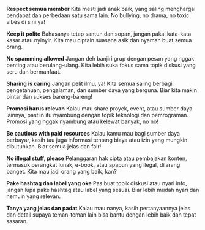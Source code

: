 **Respect semua member**
Kita mesti jadi anak baik, yang saling menghargai pendapat dan perbedaan satu sama lain. No bullying, no drama, no toxic vibes di sini ya!

**Keep it polite**
Bahasanya tetap santun dan sopan, jangan pakai kata-kata kasar atau nyinyir. Kita mau ciptain suasana asik dan nyaman buat semua orang.

**No spamming allowed**
Jangan deh banjiri grup dengan pesan yang nggak penting atau berulang-ulang. Kita lebih suka fokus sama topik diskusi yang seru dan bermanfaat.

**Sharing is caring**
Jangan pelit ilmu, ya! Kita semua saling berbagi pengetahuan, pengalaman, dan sumber daya yang berguna. Biar kita makin pintar dan sukses bareng-bareng!

**Promosi harus relevan**
Kalau mau share proyek, event, atau sumber daya lainnya, pastiin itu nyambung dengan topik teknologi dan pemrograman. Promosi yang nggak nyambung atau kelewat banyak, no no!

**Be cautious with paid resources**
Kalau kamu mau bagi sumber daya berbayar, kasih tau juga informasi tentang biaya atau izin yang mungkin dibutuhkan. Biar semua jelas dan fair!

**No illegal stuff, please**
Pelanggaran hak cipta atau pembajakan konten, termasuk perangkat lunak, e-book, atau apapun yang ilegal, dilarang banget. Kita mau jadi orang yang baik, kan?

**Pake hashtag dan label yang oke**
Pas buat topik diskusi atau nyari info, jangan lupa pake hashtag atau label yang sesuai. Biar lebih mudah nyari dan nemuin yang relevan.

**Tanya yang jelas dan padat**
Kalau mau nanya, kasih pertanyaannya jelas dan detail supaya teman-teman lain bisa bantu dengan lebih baik dan tepat sasaran.